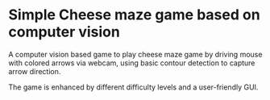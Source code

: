 # Simple Cheese maze game based on computer vision
A computer vision based game to play cheese maze game by driving mouse with colored arrows via webcam, using basic contour detection to capture arrow direction.

The game is enhanced by different difficulty levels and a user-friendly GUI.



